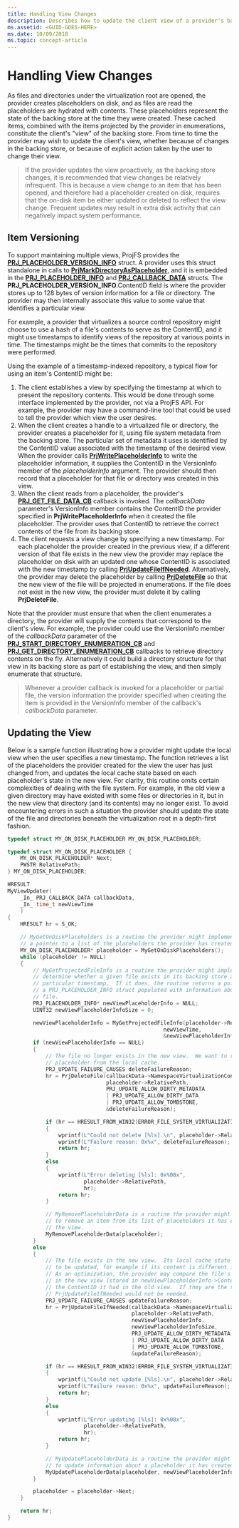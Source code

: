 ```yaml
---
title: Handling View Changes
description: Describes how to update the client view of a provider's backing store.
ms.assetid: <GUID-GOES-HERE>
ms.date: 10/09/2018
ms.topic: concept-article
---
```


# Handling View Changes

As files and directories under the virtualization root are opened, the provider creates placeholders on disk, and as files are read the placeholders are hydrated with contents.  These placeholders represent the state of the backing store at the time they were created.  These cached items, combined with the items projected by the provider in enumerations, constitute the client's "view" of the backing store.  From time to time the provider may wish to update the client's view, whether because of changes in the backing store, or because of explicit action taken by the user to change their view.

> If the provider updates the view proactively, as the backing store changes, it is recommended that view changes be relatively infrequent.  This is because a view change to an item that has been opened, and therefore had a placeholder created on disk, requires that the on-disk item be either updated or deleted to reflect the view change.  Frequent updates may result in extra disk activity that can negatively impact system performance.

## Item Versioning

To support maintaining multiple views, ProjFS provides the **[PRJ_PLACEHOLDER_VERSION_INFO](/windows/desktop/api/projectedfslib/ns-projectedfslib-prj_placeholder_version_info)** struct.  A provider uses this struct standalone in calls to **[PrjMarkDirectoryAsPlaceholder](/windows/desktop/api/projectedfslib/nf-projectedfslib-prjmarkdirectoryasplaceholder)**, and it is embedded in the **[PRJ_PLACEHOLDER_INFO](/windows/desktop/api/projectedfslib/ns-projectedfslib-prj_placeholder_info)** and **[PRJ_CALLBACK_DATA](/windows/desktop/api/projectedfslib/ns-projectedfslib-prj_callback_data)** structs.  The **PRJ_PLACEHOLDER_VERSION_INFO**.ContentID field is where the provider stores up to 128 bytes of version information for a file or directory.  The provider may then internally associate this value to some value that identifies a particular view.

For example, a provider that virtualizes a source control repository might choose to use a hash of a file's contents to serve as the ContentID, and it might use timestamps to identify views of the repository at various points in time.  The timestamps might be the times that commits to the repository were performed.

Using the example of a timestamp-indexed repository, a typical flow for using an item's ContentID might be:

1. The client establishes a view by specifying the timestamp at which to present the repository contents.  This would be done through some interface implemented by the provider, not via a ProjFS API.  For example, the provider may have a command-line tool that could be used to tell the provider which view the user desires.
1. When the client creates a handle to a virtualized file or directory, the provider creates a placeholder for it, using file system metadata from the backing store.  The particular set of metadata it uses is identified by the ContentID value associated with the timestamp of the desired view.  When the provider calls **[PrjWritePlaceholderInfo](/windows/desktop/api/projectedfslib/nf-projectedfslib-prjwriteplaceholderinfo)** to write the placeholder information, it supplies the ContentID in the VersionInfo member of the _placeholderInfo_ argument.  The provider should then record that a placeholder for that file or directory was created in this view.
1. When the client reads from a placeholder, the provider's **[PRJ_GET_FILE_DATA_CB](/windows/desktop/api/projectedfslib/nc-projectedfslib-prj_get_file_data_cb)** callback is invoked.  The _callbackData_ parameter's VersionInfo member contains the ContentID the provider specified in **PrjWritePlaceholderInfo** when it created the file placeholder.  The provider uses that ContentID to retrieve the correct contents of the file from its backing store.
1. The client requests a view change by specifying a new timestamp.  For each placeholder the provider created in the previous view, if a different version of that file exists in the new view the provider may replace the placeholder on disk with an updated one whose ContentID is associated with the new timestamp by calling **[PrjUpdateFileIfNeeded](/windows/desktop/api/projectedfslib/nf-projectedfslib-prjupdatefileifneeded)**.  Alternatively, the provider may delete the placeholder by calling **[PrjDeleteFile](/windows/desktop/api/projectedfslib/nf-projectedfslib-prjdeletefile)** so that the new view of the file will be projected in enumerations.  If the file does not exist in the new view, the provider must delete it by calling **PrjDeleteFile**.

Note that the provider must ensure that when the client enumerates a directory, the provider will supply the contents that correspond to the client's view.  For example, the provider could use the VersionInfo member of the _callbackData_ parameter of the **[PRJ_START_DIRECTORY_ENUMERATION_CB](/windows/desktop/api/projectedfslib/nc-projectedfslib-prj_start_directory_enumeration_cb)** and **[PRJ_GET_DIRECTORY_ENUMERATION_CB](/windows/desktop/api/projectedfslib/nc-projectedfslib-prj_get_directory_enumeration_cb)** callbacks to retrieve directory contents on the fly.  Alternatively it could build a directory structure for that view in its backing store as part of establishing the view, and then simply enumerate that structure.

> Whenever a provider callback is invoked for a placeholder or partial file, the version information the provider specified when creating the item is provided in the VersionInfo member of the callback's _callbackData_ parameter.

## Updating the View

Below is a sample function illustrating how a provider might update the local view when the user specifies a new timestamp.  The function retrieves a list of the placeholders the provider created for the view the user has just changed from, and updates the local cache state based on each placeholder's state in the new view.  For clarity, this routine omits certain complexities of dealing with the file system.  For example, in the old view a given directory may have existed with some files or directories in it, but in the new view that directory (and its contents) may no longer exist.  To avoid encountering errors in such a situation the provider should update the state of the file and directories beneath the virtualization root in a depth-first fashion.

```C++
typedef struct MY_ON_DISK_PLACEHOLDER MY_ON_DISK_PLACEHOLDER;

typedef struct MY_ON_DISK_PLACEHOLDER {
    MY_ON_DISK_PLACEHOLDER* Next;
    PWSTR RelativePath;
} MY_ON_DISK_PLACEHOLDER;

HRESULT
MyViewUpdater(
    _In_ PRJ_CALLBACK_DATA callbackData,
    _In_ time_t newViewTime
    )
{
    HRESULT hr = S_OK;

    // MyGetOnDiskPlaceholders is a routine the provider might implement to produce
    // a pointer to a list of the placeholders the provider has created in the view.
    MY_ON_DISK_PLACEHOLDER* placeholder = MyGetOnDiskPlaceholders();
    while (placeholder != NULL)
    {
        // MyGetProjectedFileInfo is a routine the provider might implement to
        // determine whether a given file exists in its backing store at a
        // particular timestamp.  If it does, the routine returns a pointer to
        // a PRJ_PLACEHOLDER_INFO struct populated with information about the
        // file.
        PRJ_PLACEHOLDER_INFO* newViewPlaceholderInfo = NULL;
        UINT32 newViewPlaceholderInfoSize = 0;

        newViewPlaceholderInfo = MyGetProjectedFileInfo(placeholder->RelativePath,
                                                 newViewTime,
                                                 &newViewPlaceholderInfoSize);
        if (newViewPlaceholderInfo == NULL)
        {
            // The file no longer exists in the new view.  We want to remove its
            // placeholder from the local cache.
            PRJ_UPDATE_FAILURE_CAUSES deleteFailureReason;
            hr = PrjDeleteFile(callbackData->NamespaceVirtualizationContext,
                               placeholder->RelativePath,
                               PRJ_UPDATE_ALLOW_DIRTY_METADATA
                               | PRJ_UPDATE_ALLOW_DIRTY_DATA
                               | PRJ_UPDATE_ALLOW_TOMBSTONE,
                               &deleteFailureReason);

            if (hr == HRESULT_FROM_WIN32(ERROR_FILE_SYSTEM_VIRTUALIZATION_INVALID_OPERATION))
            {
                wprintf(L"Could not delete [%ls].\n", placeholder->RelativePath);
                wprintf(L"Failure reason: 0x%x", deleteFailureReason);
                return hr;
            }
            else
            {
                wprintf(L"Error deleting [%ls]: 0x%08x",
                        placeholder->RelativePath,
                        hr);
                return hr;
            }

            // MyRemovePlaceholderData is a routine the provider might implement
            // to remove an item from its list of placeholders it has created in
            // the view.
            MyRemovePlaceholderData(placeholder);
        }
        else
        {
            // The file exists in the new view.  Its local cache state may need
            // to be updated, for example if its content is different in this view.
            // As an optimization, the provider may compare the file's ContentID
            // in the new view (stored in newViewPlaceholderInfo->ContentId) with
            // the ContentID it had in the old view.  If they are the same, calling
            // PrjUpdateFileIfNeeded would not be needed.
            PRJ_UPDATE_FAILURE_CAUSES updateFailureReason;
            hr = PrjUpdateFileIfNeeded(callbackData->NamespaceVirtualizationContext,
                                       placeholder->RelativePath,
                                       newViewPlaceholderInfo,
                                       newViewPlaceholderInfoSize,
                                       PRJ_UPDATE_ALLOW_DIRTY_METADATA
                                       | PRJ_UPDATE_ALLOW_DIRTY_DATA
                                       | PRJ_UPDATE_ALLOW_TOMBSTONE,
                                       &updateFailureReason);

            if (hr == HRESULT_FROM_WIN32(ERROR_FILE_SYSTEM_VIRTUALIZATION_INVALID_OPERATION))
            {
                wprintf(L"Could not update [%ls].\n", placeholder->RelativePath);
                wprintf(L"Failure reason: 0x%x", updateFailureReason);
                return hr;
            }
            else
            {
                wprintf(L"Error updating [%ls]: 0x%08x",
                        placeholder->RelativePath,
                        hr);
                return hr;
            }

            // MyUpdatePlaceholderData is a routine the provider might implement
            // to update information about a placeholder it has created in the view.
            MyUpdatePlaceholderData(placeholder, newViewPlaceholderInfo);
        }

        placeholder = placeholder->Next;
    }

    return hr;
}
```
